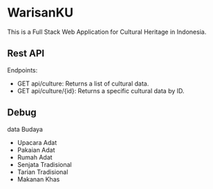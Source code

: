 # WarisanKU

This is a Full Stack Web Application for Cultural Heritage in Indonesia.

## Rest API

Endpoints:

- GET api/culture: Returns a list of cultural data.
- GET api/culture/{id}: Returns a specific cultural data by ID.

## Debug

data Budaya

- Upacara Adat
- Pakaian Adat
- Rumah Adat
- Senjata Tradisional
- Tarian Tradisional
- Makanan Khas
